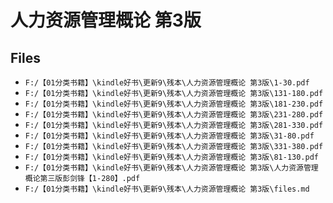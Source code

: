# 人力资源管理概论 第3版

## Files

- `F:/【01分类书籍】\kindle好书\更新9\残本\人力资源管理概论 第3版\1-30.pdf`
- `F:/【01分类书籍】\kindle好书\更新9\残本\人力资源管理概论 第3版\131-180.pdf`
- `F:/【01分类书籍】\kindle好书\更新9\残本\人力资源管理概论 第3版\181-230.pdf`
- `F:/【01分类书籍】\kindle好书\更新9\残本\人力资源管理概论 第3版\231-280.pdf`
- `F:/【01分类书籍】\kindle好书\更新9\残本\人力资源管理概论 第3版\281-330.pdf`
- `F:/【01分类书籍】\kindle好书\更新9\残本\人力资源管理概论 第3版\31-80.pdf`
- `F:/【01分类书籍】\kindle好书\更新9\残本\人力资源管理概论 第3版\331-380.pdf`
- `F:/【01分类书籍】\kindle好书\更新9\残本\人力资源管理概论 第3版\81-130.pdf`
- `F:/【01分类书籍】\kindle好书\更新9\残本\人力资源管理概论 第3版\人力资源管理概论第三版彭剑锋【1-280】.pdf`
- `F:/【01分类书籍】\kindle好书\更新9\残本\人力资源管理概论 第3版\files.md`
